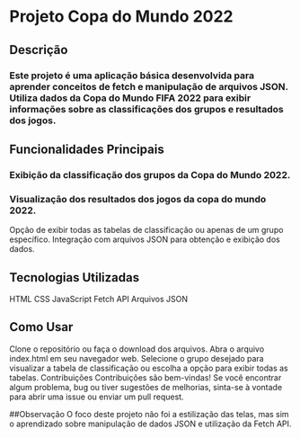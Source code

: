 # Projeto Copa do Mundo 2022
## Descrição
### Este projeto é uma aplicação básica desenvolvida para aprender conceitos de fetch e manipulação de arquivos JSON. Utiliza dados da Copa do Mundo FIFA 2022 para exibir informações sobre as classificações dos grupos e resultados dos jogos.

## Funcionalidades Principais
### Exibição da classificação dos grupos da Copa do Mundo 2022.
### Visualização dos resultados dos jogos da copa do mundo 2022.
Opção de exibir todas as tabelas de classificação ou apenas de um grupo específico.
Integração com arquivos JSON para obtenção e exibição dos dados.

## Tecnologias Utilizadas
HTML
CSS
JavaScript
Fetch API
Arquivos JSON

## Como Usar
Clone o repositório ou faça o download dos arquivos.
Abra o arquivo index.html em seu navegador web.
Selecione o grupo desejado para visualizar a tabela de classificação ou escolha a opção para exibir todas as tabelas.
Contribuições
Contribuições são bem-vindas! Se você encontrar algum problema, bug ou tiver sugestões de melhorias, sinta-se à vontade para abrir uma issue ou enviar um pull request.


##Observação
O foco deste projeto não foi a estilização das telas, mas sim o aprendizado sobre manipulação de dados JSON e utilização da Fetch API.
